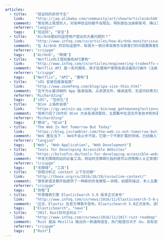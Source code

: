 ```yaml
---
articles:
  - title:    "验证码的前世今生"
    link:     "http://jaq.alibaba.com/community/art/show?articleid=548"
    comment:  "常在网上晃悠的人，对各种验证码都不会陌生。特别是在注册新账号、确认交易时，它们都会频繁出现，要求我们输入正确的验证码，那这些看上去跟我们要做的事情完全无关的验证码到底有何作用呢？<p><a href=\"http://jaq.alibaba.com/community/art/show?articleid=548\">前世篇</a> | <a href=\"http://jaq.alibaba.com/community/art/show?articleid=582\">今生篇</a></p>"
    referrer: "langjun"
    tags:    ["验证码", "安全"]
  - title:    "Airbnb是如何监控用户提出的大量问题的？"
    link:     "http://www.infoq.com/cn/articles/how-Airbnb-monitorissues-raised-by-users"
    comment:  "在 Airbnb 的实际运营中，有很大一部分来自房东与房客们的问题要靠客服人员来处理。他们希望了解数量巨大的表单，并找出其中的趋势或者实时探测到不希望出现的问题。这需要一种监控方式，当特定问题频繁出现时提醒并发出警告。"
    referrer: "crispgm"
    tags:    ["Airbnb", "舆情"]
  - title:    "Netflix的工程权衡和API重构"
    link:     "http://www.infoq.com/cn/articles/engineering-tradeoffs-of-netflix-and-api-reconstruction"
    comment:  "Netflix API 是一系列服务，用于处理用户使用各类设备执行操作（注册、内容查找和播放）时产生的流量。过去几年来，这套服务在不同方面有了显著增长：复杂度更高，请求数量激增，随着业务落地全球更多地区，Netflix 订户数量也有了显著增长。随着对 Netflix API 的需求持续增加，承担这一系列责任的系统架构逐渐开始面临局限。为了更好地适应未来增长，Netflix 开始构建一套新架构。本文介绍了我们在重新设计系统架构的过程中遇到的挑战，以及我们是如何协调看似矛盾的工程原则：速率和完整的所有权 vs. 最大程度的代码重用和整合。"
    referrer: "crispgm"
    tags:    ["Netflix", "API", "重构"]
  - title:    "iOS 安装包瘦身指南"
    link:     "http://www.zoomfeng.com/blog/ipa-size-thin.html"
    comment:  "迄今为止最详细的 App 瘦身指南。从资源文件、编译选项、无语代码等方面介绍 App 瘦身方法，推荐了一些实用工具。给出的参考文章也很值得阅读。"
    referrer: "RichardJing"
    tags:    ["iOS", "包优化"]
  - title:    "QCon 上海参会感"
    link:     "https://qy.weixin.qq.com/cgi-bin/wap_getnewsmsg?action=get&__biz=MzI1ODUxNTI1Ng==&mixuin=MjQ5NTM3NjAwNDI4MDAxODMyMQ==&mid=10000067&idx=1&sn=a1a3b41690f36df3974b19ecc6b8a438"
    comment:  "简单介绍了10月份 QCon 大会各演讲题目，主题集中在混合开发技术和热更新技术。详细内容请到文章给出的链接中下载 PPT。"
    referrer: "RichardJing"
    tags:    ["移动", "QCon"]
  - title:    "The Web Is Not Tomorrow But Today"
    link:     "https://blog.jscrambler.com/the-web-is-not-tomorrow-but-today/"
    comment:  "Web 重在当下 - Web不会止步不前，它是一个不断扩展的领域，已经融入了我们的生活。文章介绍 Web 的发展及作者对其未来的想法。"
    referrer: "langjun"
    tags:    ["Web", "Web Application", "Web Development"]
  - title:    "Tools for Developing Accessible Websites"
    link:     "https://bitsofco.de/tools-for-developing-accessible-websites/"
    comment:  "开发无障碍网站的必备工具。网站的无障碍化指的是可以供残障人士正常使用。在注重人文关怀的国家，这块往往会被充分考虑。但在国内并非如此，我们作为医疗相关从业者，在有些产品中应该考虑到这些。"
    referrer: "crispgm"
    tags:    ["无障碍", "工具"]
  - title:    "协程分析之 context 上下文切换"
    link:     "http://tboox.org/cn/2016/10/28/coroutine-context/"
    comment:  "很多新语言都开始提供了一种新的并发模型——协程，如题所描述，本人主要介绍协程上下文切换实现。"
    referrer: "crispgm"
    tags:    ["协程"]
  - title:    "开源搜索引擎 ElasticSearch 5.0 版本正式发布"
    link:     "http://www.infoq.com/cn/news/2016/11/Elasticsearch-5-0-publish"
    comment:  "近日，Elastic 在官方博客中宣布，ElasticSearch 5.0正式发布。该版本基于 Lucene 6.2.0，已经在 Elastic Cloud 上完成了部署。据称，这是迄今为止最快、最安全、最易用的版本。"
    tags:    ["ElasticSearch", "news"]
  - title:    "2017，Rust将何去何从？"
    link:     "http://www.infoq.com/cn/news/2016/11/2017-rust-roadmap"
    comment:  "Rust 是由 Mozilla 推出的一款通用语言，热门程度仅次于 Go，具有安全、高并发等特点。"
    referrer: "crispgm"
    tags:    ["Rust"]
---
```

